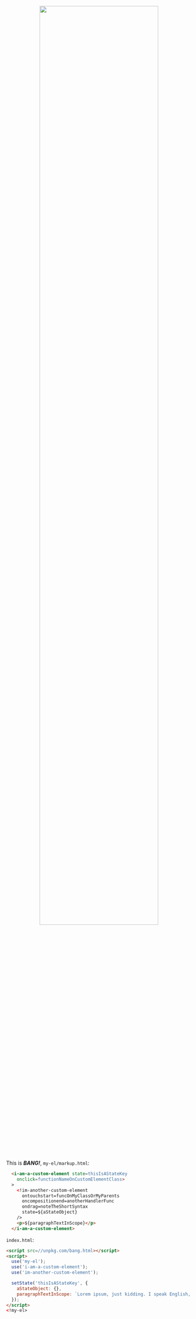 <p align=center>
  <img width=80% 
    src=https://github.com/i5ik/bang/raw/main/.github/BANG!%20logo%20tomato-whitesmoke%20(1).png
    src=https://github.com/i5ik/bang/raw/main/.github/BANG!%20logo%20mediumseagreen-mincream.png
  >
</p>

This is ***BANG!***, `my-el/markup.html`:

```html
  <i-am-a-custom-element state=thisIsAStateKey
    onclick=functionNameOnCustomElementClass>
  >
    <!im-another-custom-element
      ontouchstart=funcOnMyClassOrMyParents
      oncompositionend=anotherHandlerFunc
      ondrag=noteTheShortSyntax
      state=${aStateObject}
    />
    <p>${paragraphTextInScope}</p>
  </i-am-a-custom-element>
```

`index.html`:
```html
<script src=//unpkg.com/bang.html></script>
<script>
  use('my-el');
  use('i-am-a-custom-element');
  use('im-another-custom-element');

  setState('thisIsAStateKey', {
    aStateObject: {},
    paragraphTextInScope: `Lorem ipsum, just kidding. I speak English, not Latin. Har har har.`
  });
</script>
<!my-el>
```

